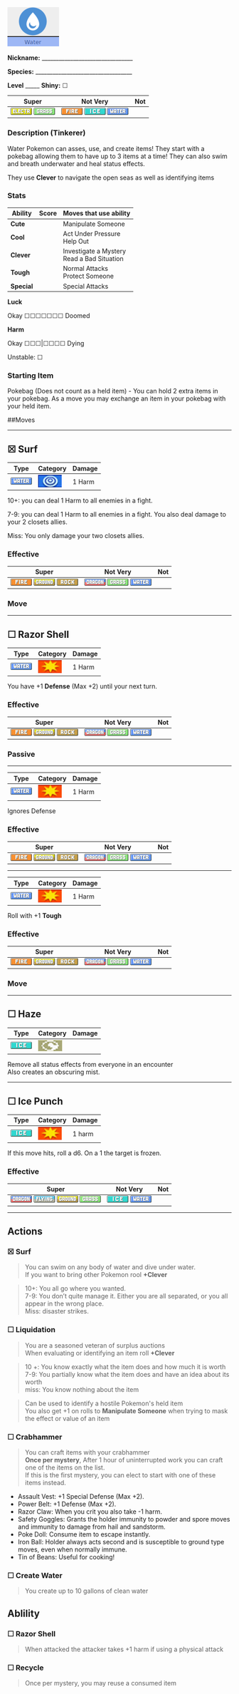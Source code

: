 ![water](images/water.png)

**Nickname:** \_\_\_\_\_\_\_\_\_\_\_\_\_\_\_\_\_\_\_\_\_\_\_\_\_\_\_\_\_\_\_\_

**Species:** \_\_\_\_\_\_\_\_\_\_\_\_\_\_\_\_\_\_\_\_\_\_\_\_\_\_\_\_\_\_\_\_\_\_

**Level** _\_\_\_\_   **Shiny:** ☐

 |   Super                      | Not Very                                                 | Not                                                           |
 |------------------------------|----------------------------------------------------------|---------------------------------------------------------------|
 |  ![](images/ElectricIC_Big.webp) ![](images/GrassIC_Big.webp)| ![](images/FireIC_Big.webp) ![](images/IceIC_Big.webp) ![](images/WaterIC_Big.webp)| |

### Description (Tinkerer)

Water Pokemon can asses, use, and create items! They start with a pokebag allowing them to have up to 3 items at a time! They can also swim and breath underwater and heal status effects.

They use **Clever** to navigate the open seas as well as identifying items
### Stats


 |      Ability                   | Score | Moves that use ability                         |
 |--------------------------------|---------|-----------------------------|
 | **Cute**  | | Manipulate Someone <br/> |
 | **Cool**  | | Act Under Pressure <br/> Help Out |
 | **Clever**| | Investigate a Mystery <br/> Read a Bad Situation |
 | **Tough** | | Normal Attacks <br/> Protect Someone |
 | **Special** | | Special Attacks <br/> |

**Luck**

Okay ☐☐☐☐☐☐☐ Doomed

**Harm**

Okay ☐☐☐|☐☐☐☐ Dying

Unstable: ☐

### Starting Item

Pokebag (Does not count as a held item) - You can hold 2 extra items in your pokebag. As a move you may exchange an item in your pokebag with your held item.


##Moves

---

## ☒ Surf

 | Type        | Category   | Damage      |
 | ----------- | ------------ | ----------- |
 | ![](images/WaterIC_Big.webp)| ![](images/special.png)| 1 Harm |

10+: you can deal 1 Harm to all enemies in a fight.

7-9: you can deal 1 Harm to all enemies in a fight. You also deal damage to your 2 closets allies.

Miss: You only damage your two closets allies.

### Effective

 |   Super                                                                           | Not Very                                                                                                           | Not|
 |-----------------------------------------------------------------------------------|--------------------------------------------------------------------------------------------------------------------|----|
 | ![](images/FireIC_Big.webp) ![](images/GroundIC_Big.webp) ![](images/RockIC_Big.webp)|  ![](images/DragonIC_Big.webp) ![](images/GrassIC_Big.webp) ![](images/WaterIC_Big.webp)|    |

### Move



---

## ☐ Razor Shell

 | Type        | Category   | Damage      |
 | ----------- | ------------ | ----------- |
 | ![](images/WaterIC_Big.webp)| ![](images/physical.png)| 1 Harm |

You have +1 **Defense** (Max +2) until your next turn.

### Effective

 |   Super                                                                           | Not Very                                                                                                           | Not|
 |-----------------------------------------------------------------------------------|--------------------------------------------------------------------------------------------------------------------|----|
 | ![](images/FireIC_Big.webp) ![](images/GroundIC_Big.webp) ![](images/RockIC_Big.webp)|  ![](images/DragonIC_Big.webp) ![](images/GrassIC_Big.webp) ![](images/WaterIC_Big.webp)|    |

### Passive



---



 | Type        | Category   | Damage      |
 | ----------- | ------------ | ----------- |
 | ![](images/WaterIC_Big.webp)| ![](images/physical.png)| 1 Harm |

Ignores Defense

### Effective

 |   Super                                                                           | Not Very                                                                                                           | Not|
 |-----------------------------------------------------------------------------------|--------------------------------------------------------------------------------------------------------------------|----|
 | ![](images/FireIC_Big.webp) ![](images/GroundIC_Big.webp) ![](images/RockIC_Big.webp)|  ![](images/DragonIC_Big.webp) ![](images/GrassIC_Big.webp) ![](images/WaterIC_Big.webp)|    |





---



 | Type        | Category   | Damage      |
 | ----------- | ------------ | ----------- |
 | ![](images/WaterIC_Big.webp)| ![](images/physical.png)| 1 Harm |

Roll with +1 **Tough**

### Effective

 |   Super                                                                           | Not Very                                                                                                           | Not|
 |-----------------------------------------------------------------------------------|--------------------------------------------------------------------------------------------------------------------|----|
 | ![](images/FireIC_Big.webp) ![](images/GroundIC_Big.webp) ![](images/RockIC_Big.webp)|  ![](images/DragonIC_Big.webp) ![](images/GrassIC_Big.webp) ![](images/WaterIC_Big.webp)|    |

### Move




---

## ☐ Haze

 | Type        | Category   | Damage      |
 | ----------- | ------------ | ----------- |
 | ![](images/IceIC_Big.webp)| ![](images/status.png)| |

Remove all status effects from everyone in an encounter  
Also creates an obscuring mist.

---

## ☐ Ice Punch

 | Type        | Category   | Damage      |
 | ----------- | ------------ | ----------- |
 | ![](images/IceIC_Big.webp)| ![](images/physical.png)| 1 harm |

If this move hits, roll a d6. On a 1 the target is frozen.

### Effective

 |   Super                                                                           | Not Very                                                                                                           | Not|
 |-----------------------------------------------------------------------------------|--------------------------------------------------------------------------------------------------------------------|----|
 | ![](images/DragonIC_Big.webp) ![](images/FlyingIC_Big.webp) ![](images/GroundIC_Big.webp) ![](images/GrassIC_Big.webp)|  ![](images/IceIC_Big.webp) ![](images/WaterIC_Big.webp)|    |

---

## Actions

### ☒ Surf

> You can swim on any body of water and dive under water.  
> If you want to bring other Pokemon rool **+Clever**  



>10+: You all go where you wanted.  
7-9: You don’t quite manage it. Either you are all separated, or you all appear in the wrong place.  
Miss: disaster strikes.  

### ☐ Liquidation

> You are a seasoned veteran of surplus auctions  
When evaluating or identifying an item roll **+Clever**  

>10 +: You know exactly what the item does and how much it is worth  
7-9: You partially know what the item does and have an idea about its worth  
miss: You know nothing about the item

>Can be used to identify a hostile Pokemon's held item  
You also get +1 on rolls to **Manipulate Someone** when trying to mask the effect or value of an item

### ☐ Crabhammer

> You can craft items with your crabhammer  
**Once per mystery**, After 1 hour of uninterrupted work you can craft one of the items on the list.  
If this is the first mystery, you can elect to start with one of these items instead.  

* Assault Vest: +1 Special Defense (Max +2).  
* Power Belt: +1 Defense (Max +2).  
* Razor Claw: When you crit you also take -1 harm.  
* Safety Goggles: Grants the holder immunity to powder and spore moves and immunity to damage from hail and sandstorm.  
* Poke Doll: Consume item to escape instantly.  
* Iron Ball: Holder always acts second and is susceptible to ground type moves, even when normally immune.  
* Tin of Beans: Useful for cooking!

### ☐ Create Water  
> You create up to 10 gallons of clean water  

## Ablility  

### ☐ Razor Shell  
> When attacked the attacker takes +1 harm if using a physical attack  
### ☐ Recycle  
> Once per mystery, you may reuse a consumed item  
